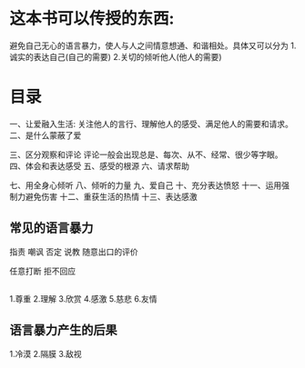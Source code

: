 # 这本书可以传授的东西:
  避免自己无心的语言暴力，使人与人之间情意想通、和谐相处。具体又可以分为
  1.诚实的表达自己(自己的需要)
  2.关切的倾听他人(他人的需要)

# 目录
一、让爱融入生活: 关注他人的言行、理解他人的感受、满足他人的需要和请求。
二、是什么蒙蔽了爱

三、区分观察和评论
  评论一般会出现总是、每次、从不、经常、很少等字眼。
四、体会和表达感受
五、感受的根源
六、请求帮助

七、用全身心倾听
八、倾听的力量
九、爱自己
十、充分表达愤怒
十一、运用强制力避免伤害
十二、重获生活的热情
十三、表达感激


  
## 常见的语言暴力
指责
嘲讽
否定
说教
随意出口的评价

任意打断
拒不回应

## 
1.尊重
2.理解
3.欣赏
4.感激
5.慈悲
6.友情

## 语言暴力产生的后果
1.冷漠
2.隔膜
3.敌视


